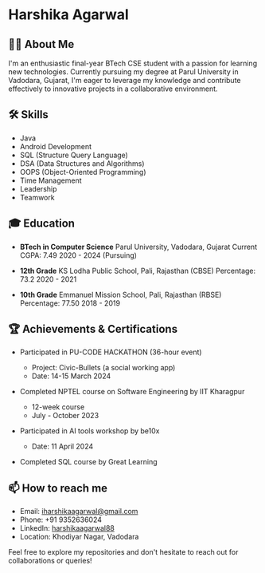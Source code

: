 # Harshika Agarwal

## 👩‍💻 About Me
I'm an enthusiastic final-year BTech CSE student with a passion for learning new technologies. Currently pursuing my degree at Parul University in Vadodara, Gujarat, I'm eager to leverage my knowledge and contribute effectively to innovative projects in a collaborative environment.

## 🛠 Skills
- Java
- Android Development
- SQL (Structure Query Language)
- DSA (Data Structures and Algorithms)
- OOPS (Object-Oriented Programming)
- Time Management
- Leadership
- Teamwork

## 🎓 Education
- **BTech in Computer Science**
  Parul University, Vadodara, Gujarat
  Current CGPA: 7.49
  2020 - 2024 (Pursuing)

- **12th Grade**
  KS Lodha Public School, Pali, Rajasthan (CBSE)
  Percentage: 73.2
  2020 - 2021

- **10th Grade**
  Emmanuel Mission School, Pali, Rajasthan (RBSE)
  Percentage: 77.50
  2018 - 2019

     

## 🏆 Achievements & Certifications
- Participated in PU-CODE HACKATHON (36-hour event)
  - Project: Civic-Bullets (a social working app)
  - Date: 14-15 March 2024

- Completed NPTEL course on Software Engineering by IIT Kharagpur
  - 12-week course
  - July - October 2023

- Participated in AI tools workshop by be10x
  - Date: 11 April 2024

- Completed SQL course by Great Learning

## 📫 How to reach me
- Email: iharshikaagarwal@gmail.com
- Phone: +91 9352636024
- LinkedIn: [harshikaagarwal88](https://www.linkedin.com/in/harshikaagarwal88)
- Location: Khodiyar Nagar, Vadodara

Feel free to explore my repositories and don't hesitate to reach out for collaborations or queries!
